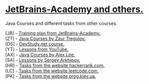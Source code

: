 
# <strong><a href="https://hyperskill.org/join/5c60c124">JetBrains-Academy and others.</a></strong>

Java Courses and different tasks from other courses.

[JB] - <a href="https://hyperskill.org/" >Training plan from JetBrains-Academy.</a> <br>
[ZT] - <a href="https://www.udemy.com/course/java-oca-oracle/">Java Courses by Zaur Tregulov.</a> <br>
[DS] -  <a href="https://www.udemy.com/user/devstudy-net/">DevStudy.net course. </a> <br>
[YT] -  <a href="https://www.youtube.com/channel/UCAkz1bYTFyaNa9oTFtOscCg/playlists">Lessons from YouTube. </a> <br>
[AX] -  <a href="https://www.youtube.com/channel/UC_fFL5jgoCOrwAVoM_fBYwA">Java Courses by Alex Lee. </a> <br>
[SA] -  <a href="https://www.youtube.com/channel/UCAkz1bYTFyaNa9oTFtOscCg/playlists">Lessons by Sergey Arkhipov.  </a> <br>
[HR] -  <a href="https://www.hackerrank.com/">Tasks from the website hackerrank.com.  </a> <br>
[LC] -  <a href="https://leetcode.com/">Tasks from the website leetcode.com.  </a> <br>
[PK] -  <a href="https://prog.kiev.ua/java-online.html">Tasks from the website prog.kiev.ua.  </a> <br>






